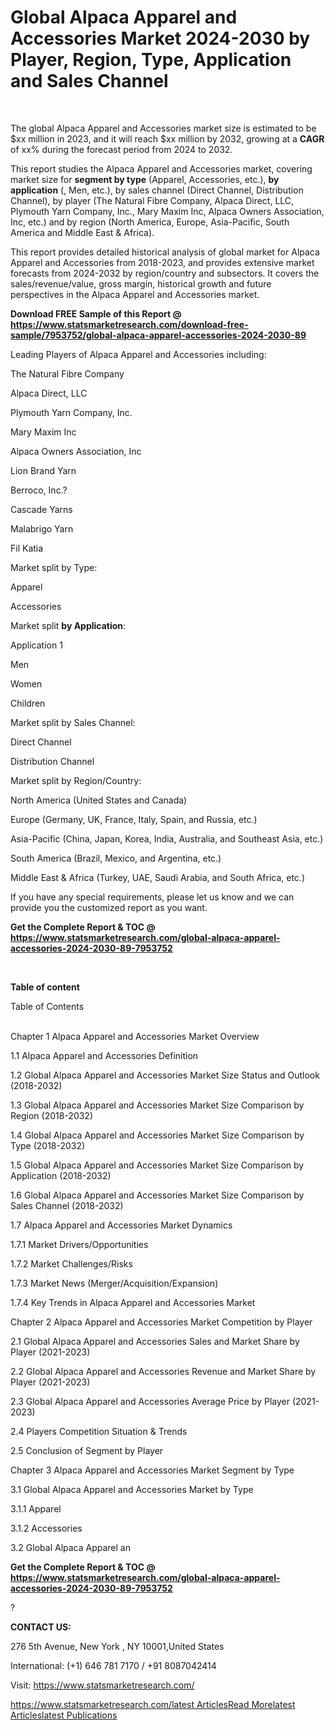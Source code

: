 <h1>Global Alpaca Apparel and Accessories Market 2024-2030 by Player, Region, Type, Application and Sales Channel</h1><br/><p>The global Alpaca Apparel and Accessories market size is estimated to be $xx million in 2023, and it will reach $xx million by 2032, growing at a <strong>CAGR</strong> of xx% during the forecast period from 2024 to 2032.</p>
 
 
 
 <p>This report studies the Alpaca Apparel and Accessories market, covering market size for <strong>segment by type</strong> (Apparel, Accessories, etc.), <strong>by application</strong> (, Men, etc.), by sales channel (Direct Channel, Distribution Channel), by player (The Natural Fibre Company, Alpaca Direct, LLC, Plymouth Yarn Company, Inc., Mary Maxim Inc, Alpaca Owners Association, Inc, etc.) and by region (North America, Europe, Asia-Pacific, South America and Middle East & Africa).</p>
 
 
 
 <p>This report provides detailed historical analysis of global market for Alpaca Apparel and Accessories from 2018-2023, and provides extensive market forecasts from 2024-2032 by region/country and subsectors. It covers the sales/revenue/value, gross margin, historical growth and future perspectives in the Alpaca Apparel and Accessories market.</p>
 
 
 
 <p><strong>Download FREE Sample of this Report @ <a href="https://www.statsmarketresearch.com/download-free-sample/7953752/global-alpaca-apparel-accessories-2024-2030-89">https://www.statsmarketresearch.com/download-free-sample/7953752/global-alpaca-apparel-accessories-2024-2030-89</a></strong></p>
 
 
 
 <p>Leading Players of Alpaca Apparel and Accessories including:</p>
 
 
 
 <p>The Natural Fibre Company</p>
 
 
 
 <p>Alpaca Direct, LLC</p>
 
 
 
 <p>Plymouth Yarn Company, Inc.</p>
 
 
 
 <p>Mary Maxim Inc</p>
 
 
 
 <p>Alpaca Owners Association, Inc</p>
 
 
 
 <p>Lion Brand Yarn</p>
 
 
 
 <p>Berroco, Inc.?</p>
 
 
 
 <p>Cascade Yarns</p>
 
 
 
 <p>Malabrigo Yarn</p>
 
 
 
 <p>Fil Katia</p>
 
 
 
 <p>Market split by Type:</p>
 
 
 
 <p>Apparel</p>
 
 
 
 <p>Accessories</p>
 
 
 
 <p>Market split <strong>by Application</strong>:</p>
 
 
 
 <p>Application 1</p>
 
 
 
 <p>Men</p>
 
 
 
 <p>Women</p>
 
 
 
 <p>Children</p>
 
 
 
 <p>Market split by Sales Channel:</p>
 
 
 
 <p>Direct Channel</p>
 
 
 
 <p>Distribution Channel</p>
 
 
 
 <p>Market split by Region/Country:</p>
 
 
 
 <p>North America (United States and Canada)</p>
 
 
 
 <p>Europe (Germany, UK, France, Italy, Spain, and Russia, etc.)</p>
 
 
 
 <p>Asia-Pacific (China, Japan, Korea, India, Australia, and Southeast Asia, etc.)</p>
 
 
 
 <p>South America (Brazil, Mexico, and Argentina, etc.)</p>
 
 
 
 <p>Middle East & Africa (Turkey, UAE, Saudi Arabia, and South Africa, etc.)</p>
 
 
 
 <p>If you have any special requirements, please let us know and we can provide you the customized report as you want.</p>
 
 
 
 <div><b>Get the Complete Report & TOC @ <a href="https://www.statsmarketresearch.com/global-alpaca-apparel-accessories-2024-2030-89-7953752">https://www.statsmarketresearch.com/global-alpaca-apparel-accessories-2024-2030-89-7953752</a></b></div>
 
 
 
 <p><br />
 
 <b>Table of content</b></p>
 
 
 
 <p>Table of Contents<br />
 
 <br />
 
 Chapter 1 Alpaca Apparel and Accessories Market Overview<br />
 
 1.1 Alpaca Apparel and Accessories Definition<br />
 
 1.2 Global Alpaca Apparel and Accessories Market Size Status and Outlook (2018-2032)<br />
 
 1.3 Global Alpaca Apparel and Accessories Market Size Comparison by Region (2018-2032)<br />
 
 1.4 Global Alpaca Apparel and Accessories Market Size Comparison by Type (2018-2032)<br />
 
 1.5 Global Alpaca Apparel and Accessories Market Size Comparison by Application (2018-2032)<br />
 
 1.6 Global Alpaca Apparel and Accessories Market Size Comparison by Sales Channel (2018-2032)<br />
 
 1.7 Alpaca Apparel and Accessories Market Dynamics<br />
 
 1.7.1 Market Drivers/Opportunities<br />
 
 1.7.2 Market Challenges/Risks<br />
 
 1.7.3 Market News (Merger/Acquisition/Expansion)<br />
 
 1.7.4 Key Trends in Alpaca Apparel and Accessories Market<br />
 
 Chapter 2 Alpaca Apparel and Accessories Market Competition by Player<br />
 
 2.1 Global Alpaca Apparel and Accessories Sales and Market Share by Player (2021-2023)<br />
 
 2.2 Global Alpaca Apparel and Accessories Revenue and Market Share by Player (2021-2023)<br />
 
 2.3 Global Alpaca Apparel and Accessories Average Price by Player (2021-2023)<br />
 
 2.4 Players Competition Situation & Trends<br />
 
 2.5 Conclusion of Segment by Player<br />
 
 Chapter 3 Alpaca Apparel and Accessories Market Segment by Type<br />
 
 3.1 Global Alpaca Apparel and Accessories Market by Type<br />
 
 3.1.1 Apparel<br />
 
 3.1.2 Accessories<br />
 
 3.2 Global Alpaca Apparel an</p>
 
 
 
 <div><b>Get the Complete Report & TOC @ <a href="https://www.statsmarketresearch.com/global-alpaca-apparel-accessories-2024-2030-89-7953752">https://www.statsmarketresearch.com/global-alpaca-apparel-accessories-2024-2030-89-7953752</a></b></div>
 
 
 
 <p>? </p>
 
 
 
 <p><b>CONTACT US:</b><br />
 
 276 5th Avenue, New York , NY 10001,United States<br />
 
 International: (+1) 646 781 7170 / +91 8087042414<br />
 
 Visit: <a href="https://www.statsmarketresearch.com/">https://www.statsmarketresearch.com/</a><br />
 
 <a href="https://gyeongbokgung.com">https://www.statsmarketresearch.com/</a><a href="https://hallyeomaritime.com">latest Articles</a><a href="https://jingwansa.com">Read More</a><a href="https://nguoiviet.jp/">latest Articles</a><a href="https://www.intelmarketresearch.com/">latest Publications</a></p>